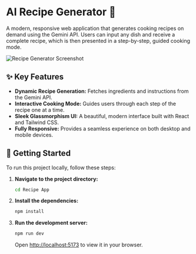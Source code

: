 # AI Recipe Generator 🍳

A modern, responsive web application that generates cooking recipes on demand using the Gemini API. Users can input any dish and receive a complete recipe, which is then presented in a step-by-step, guided cooking mode.

![Recipe Generator Screenshot](https://placehold.co/600x400/2d2d2d/ffffff?text=App+Screenshot)

## ✨ Key Features

- **Dynamic Recipe Generation:** Fetches ingredients and instructions from the Gemini API.
- **Interactive Cooking Mode:** Guides users through each step of the recipe one at a time.
- **Sleek Glassmorphism UI:** A beautiful, modern interface built with React and Tailwind CSS.
- **Fully Responsive:** Provides a seamless experience on both desktop and mobile devices.

## 🚀 Getting Started

To run this project locally, follow these steps:


1.  **Navigate to the project directory:**
    ```bash
    cd Recipe App
    ```
2.  **Install the dependencies:**
    ```bash
    npm install
    ```
3.  **Run the development server:**
    ```bash
    npm run dev
    ```
    Open [http://localhost:5173](http://localhost:5173) to view it in your browser.
